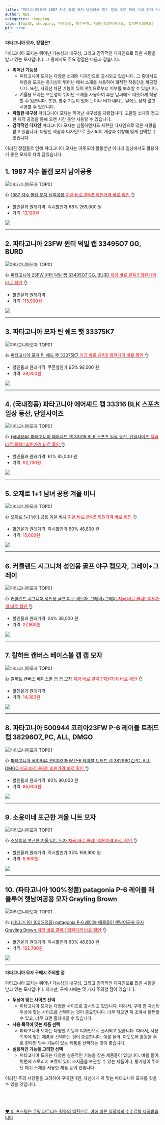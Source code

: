 ```yaml
---
title: "파타고니아모자 1987 자수 볼캡 모자 남여공용 필수 필요 추천 제품 비교 최저 가격 비교 장점 구매 후기 구매평"
author: NEO.
categories: shopping
tags: [Top10, shopping, 유행상품, 필수구매, 지금바로클릭하세요, 놓치면후회해요]
pin: true
---
```

**파타고니아 모자, 장점은?**

파타고니아 모자는 뛰어난 기능성과 내구성, 그리고 감각적인 디자인으로 많은 사랑을 받고 있는 모자입니다. 그 중에서도 주요 장점은 다음과 같습니다.

* **뛰어난 기능성**
    * 파타고니아 모자는 다양한 소재와 디자인으로 출시되고 있습니다. 그 중에서도 여름용 모자는 통기성이 뛰어난 메쉬 소재를 사용하여 쾌적한 착용감을 제공합니다. 또한, 자외선 차단 기능이 있어 햇빛으로부터 피부를 보호할 수 있습니다.
    * 겨울용 모자는 보온성이 뛰어난 소재를 사용하여 추운 날씨에도 따뜻하게 착용할 수 있습니다. 또한, 방수 기능이 있어 눈이나 비가 내리는 날에도 젖지 않고 사용할 수 있습니다.
* **탁월한 내구성**
    파타고니아 모자는 뛰어난 내구성을 자랑합니다. 고품질 소재와 정교한 제작 공정을 통해 오랜 시간 동안 사용할 수 있습니다.
* **감각적인 디자인**
    파타고니아 모자는 심플하면서도 세련된 디자인으로 많은 사랑을 받고 있습니다. 다양한 색상과 디자인으로 출시되어 개성과 취향에 맞게 선택할 수 있습니다.

이러한 장점들로 인해 파타고니아 모자는 아웃도어 활동뿐만 아니라 일상에서도 활용하기 좋은 모자로 자리 잡았습니다.

   

## 1. 1987 자수 볼캡 모자 남여공용

![파타고니아모자 TOP01](https://thumbnail9.coupangcdn.com/thumbnails/remote/490x490ex/image/vendor_inventory/3c06/0ac95e6ce405fd1180ba82ef1148894fb7350c434505c9b541ee6b981f49.jpg)


👍 [1987 자수 볼캡 모자 남여공용 <font color=red> 지금 바로 클릭!! 회원가격 바로 확인 </font> ](https://link.coupang.com/re/AFFSDP?lptag=AF3617701&subid=GithubCoopas&pageKey=7506655243&traceid=V0-153&itemId=19660976039&vendorItemId=86766758557) 👌 


- 할인율과 원래가격: 즉시할인가 68%  269,000   원
- 가격: <span style='color:red'>13,100원</span>

[![](/discount_price.png)](https://link.coupang.com/re/AFFSDP?lptag=AF3617701&subid=GithubCoopas&pageKey=7506655243&traceid=V0-153&itemId=19660976039&vendorItemId=86766758557)

---


   

## 2. 파타고니아 23FW 윈터 덕빌 캡 33495O7 GG, BURD

![파타고니아모자 TOP01](https://thumbnail7.coupangcdn.com/thumbnails/remote/490x490ex/image/vendor_inventory/4083/59bba65925e41fe6ac236f05ba0979d3adfd6da26858e717bef78900e88e.jpg)


👍 [파타고니아 23FW 윈터 덕빌 캡 33495O7 GG, BURD <font color=red> 지금 바로 클릭!! 회원가격 바로 확인 </font> ](https://link.coupang.com/re/AFFSDP?lptag=AF3617701&subid=GithubCoopas&pageKey=7677182534&traceid=V0-153&itemId=20496199344&vendorItemId=87574663899) 👌 


- 할인율과 원래가격: 
- 가격: <span style='color:red'>115,900원</span>

[![](/discount_price.png)](https://link.coupang.com/re/AFFSDP?lptag=AF3617701&subid=GithubCoopas&pageKey=7677182534&traceid=V0-153&itemId=20496199344&vendorItemId=87574663899)

---


   

## 3. 파타고니아 모자 틴 쉐드 햇 33375K7

![파타고니아모자 TOP01](https://thumbnail6.coupangcdn.com/thumbnails/remote/490x490ex/image/vendor_inventory/d7c1/48aab1bb18c679e59ed83e61673dcfaf0cbe237a23124e7f5f02052a1613.jpg)


👍 [파타고니아 모자 틴 쉐드 햇 33375K7 <font color=red> 지금 바로 클릭!! 회원가격 바로 확인 </font> ](https://link.coupang.com/re/AFFSDP?lptag=AF3617701&subid=GithubCoopas&pageKey=6079597935&traceid=V0-153&itemId=11262947840&vendorItemId=78539884667) 👌 


- 할인율과 원래가격: 쿠폰할인가 95%  98,000   원
- 가격: <span style='color:red'>39,900원</span>

[![](/discount_price.png)](https://link.coupang.com/re/AFFSDP?lptag=AF3617701&subid=GithubCoopas&pageKey=6079597935&traceid=V0-153&itemId=11262947840&vendorItemId=78539884667)

---


   

## 4. (국내정품) 파타고니아 에어셰드 캡 33316 BLK 스포츠 일상 등산, 단일사이즈

![파타고니아모자 TOP01](https://thumbnail8.coupangcdn.com/thumbnails/remote/490x490ex/image/vendor_inventory/69c1/f5e4ece01841d5b97d825b7e1bfb0ad899a1cb0ee729d888731b9a98c294.JPG)


👍 [(국내정품) 파타고니아 에어셰드 캡 33316 BLK 스포츠 일상 등산, 단일사이즈 <font color=red> 지금 바로 클릭!! 회원가격 바로 확인 </font> ](https://link.coupang.com/re/AFFSDP?lptag=AF3617701&subid=GithubCoopas&pageKey=7642822961&traceid=V0-153&itemId=20313844097&vendorItemId=87600893622) 👌 


- 할인율과 원래가격: 61%  85,000   원
- 가격: <span style='color:red'>92,700원</span>

[![](/discount_price.png)](https://link.coupang.com/re/AFFSDP?lptag=AF3617701&subid=GithubCoopas&pageKey=7642822961&traceid=V0-153&itemId=20313844097&vendorItemId=87600893622)

---


   

## 5. 오제로 1+1 남녀 공용 겨울 비니

![파타고니아모자 TOP01](https://thumbnail8.coupangcdn.com/thumbnails/remote/490x490ex/image/vendor_inventory/1288/fd2a2c3bae99925e9012a5af58eaa7f0d88b370f46fe83384d6aef56cc00.jpg)


👍 [오제로 1+1 남녀 공용 겨울 비니 <font color=red> 지금 바로 클릭!! 회원가격 바로 확인 </font> ](https://link.coupang.com/re/AFFSDP?lptag=AF3617701&subid=GithubCoopas&pageKey=7551504070&traceid=V0-153&itemId=19874222495&vendorItemId=86974878209) 👌 


- 할인율과 원래가격: 즉시할인가 60%  46,800   원
- 가격: <span style='color:red'>15,000원</span>

[![](/discount_price.png)](https://link.coupang.com/re/AFFSDP?lptag=AF3617701&subid=GithubCoopas&pageKey=7551504070&traceid=V0-153&itemId=19874222495&vendorItemId=86974878209)

---


   

## 6. 커클랜드 시그니처 성인용 골프 야구 캡모자, 그레이+그레이

![파타고니아모자 TOP01](https://thumbnail7.coupangcdn.com/thumbnails/remote/490x490ex/image/vendor_inventory/8125/536d33afe081d71e53ed0933809c124e0e87c05fe8447f6b37ec3702417a.jpg)


👍 [커클랜드 시그니처 성인용 골프 야구 캡모자, 그레이+그레이 <font color=red> 지금 바로 클릭!! 회원가격 바로 확인 </font> ](https://link.coupang.com/re/AFFSDP?lptag=AF3617701&subid=GithubCoopas&pageKey=7714948306&traceid=V0-153&itemId=20690281552&vendorItemId=87761897760) 👌 


- 할인율과 원래가격: 24%  38,000   원
- 가격: <span style='color:red'>27,900원</span>

[![](/discount_price.png)](https://link.coupang.com/re/AFFSDP?lptag=AF3617701&subid=GithubCoopas&pageKey=7714948306&traceid=V0-153&itemId=20690281552&vendorItemId=87761897760)

---


   

## 7. 칼하트 캔버스 베이스볼 캡 캡 모자

![파타고니아모자 TOP01](https://thumbnail10.coupangcdn.com/thumbnails/remote/490x490ex/image/vendor_inventory/b41c/b9296f88b2d9f7caaa24d565c69524297a9a6cec7545317df43afc926f61.jpg)


👍 [칼하트 캔버스 베이스볼 캡 캡 모자 <font color=red> 지금 바로 클릭!! 회원가격 바로 확인 </font> ](https://link.coupang.com/re/AFFSDP?lptag=AF3617701&subid=GithubCoopas&pageKey=6659658646&traceid=V0-153&itemId=15283146095&vendorItemId=82503631446) 👌 


- 할인율과 원래가격: 
- 가격: <span style='color:red'>14,380원</span>

[![](/discount_price.png)](https://link.coupang.com/re/AFFSDP?lptag=AF3617701&subid=GithubCoopas&pageKey=6659658646&traceid=V0-153&itemId=15283146095&vendorItemId=82503631446)

---


   

## 8. 파타고니아 500944 코리아23FW P-6 레이블 트래드 캡 38296O7_PC, ALL, DMGO

![파타고니아모자 TOP01](https://thumbnail8.coupangcdn.com/thumbnails/remote/490x490ex/image/vendor_inventory/8aa7/48d0f29a3a94e73d7cf3d360c924c16976d9e11ffb90d9dc4bfedb2d8da7.jpg)


👍 [파타고니아 500944 코리아23FW P-6 레이블 트래드 캡 38296O7_PC, ALL, DMGO <font color=red> 지금 바로 클릭!! 회원가격 바로 확인 </font> ](https://link.coupang.com/re/AFFSDP?lptag=AF3617701&subid=GithubCoopas&pageKey=7615266945&traceid=V0-153&itemId=20177675185&vendorItemId=87269497740) 👌 


- 할인율과 원래가격: 60%  80,000   원
- 가격: <span style='color:red'>86,900원</span>

[![](/discount_price.png)](https://link.coupang.com/re/AFFSDP?lptag=AF3617701&subid=GithubCoopas&pageKey=7615266945&traceid=V0-153&itemId=20177675185&vendorItemId=87269497740)

---


   

## 9. 소윤이네 포근한 겨울 니트 모자

![파타고니아모자 TOP01](https://thumbnail6.coupangcdn.com/thumbnails/remote/490x490ex/image/vendor_inventory/205f/65dc8d954dde8fb5bfe18ab7055d84e792fe880bb94b34c2b4ad1f4f1a06.jpg)


👍 [소윤이네 포근한 겨울 니트 모자 <font color=red> 지금 바로 클릭!! 회원가격 바로 확인 </font> ](https://link.coupang.com/re/AFFSDP?lptag=AF3617701&subid=GithubCoopas&pageKey=7719679594&traceid=V0-153&itemId=20714671578&vendorItemId=87785605020) 👌 


- 할인율과 원래가격: 즉시할인가 35%  169,900   원
- 가격: <span style='color:red'>9,900원</span>

[![](/discount_price.png)](https://link.coupang.com/re/AFFSDP?lptag=AF3617701&subid=GithubCoopas&pageKey=7719679594&traceid=V0-153&itemId=20714671578&vendorItemId=87785605020)

---


   

## 10. (파타고니아 100%정품) patagonia P-6 레이블 매클루어 햇남여공용 모자 Grayling Brown

![파타고니아모자 TOP01](https://thumbnail7.coupangcdn.com/thumbnails/remote/490x490ex/image/vendor_inventory/e55a/68791a3e7fe2cb777208f9818a58e34bf40be027caee617f6c09c8a7b2b2.jpg)


👍 [(파타고니아 100%정품) patagonia P-6 레이블 매클루어 햇남여공용 모자 Grayling Brown <font color=red> 지금 바로 클릭!! 회원가격 바로 확인 </font> ](https://link.coupang.com/re/AFFSDP?lptag=AF3617701&subid=GithubCoopas&pageKey=7580725372&traceid=V0-153&itemId=20010962656&vendorItemId=87288377880) 👌 


- 할인율과 원래가격: 즉시할인가 60%  46,800   원
- 가격: <span style='color:red'>102,700원</span>

[![](/discount_price.png)](https://link.coupang.com/re/AFFSDP?lptag=AF3617701&subid=GithubCoopas&pageKey=7580725372&traceid=V0-153&itemId=20010962656&vendorItemId=87288377880)

---
**파타고니아 모자 구매시 주의할 점**

파타고니아 모자는 뛰어난 기능성과 내구성, 그리고 감각적인 디자인으로 많은 사랑을 받고 있는 모자입니다. 하지만, 구매 시에는 몇 가지 주의할 점이 있습니다.

* **두상에 맞는 사이즈 선택**
    * 파타고니아 모자는 다양한 사이즈로 출시되고 있습니다. 따라서, 구매 전 자신의 두상에 맞는 사이즈를 선택하는 것이 중요합니다. 너무 작으면 꽉 조여서 불편할 수 있고, 너무 크면 흘러내릴 수 있습니다.
* **사용 목적에 맞는 제품 선택**
    * 파타고니아 모자는 다양한 기능과 디자인으로 출시되고 있습니다. 따라서, 사용 목적에 맞는 제품을 선택하는 것이 중요합니다. 예를 들어, 아웃도어 활동을 주로 한다면 방수 기능이 있는 제품을 선택하는 것이 좋습니다.
* **실용적인 기능을 고려한 선택**
    * 파타고니아 모자는 다양한 실용적인 기능을 갖춘 제품들이 있습니다. 예를 들어, 뒷면에 스토리지 포켓이 있어 소지품을 보관할 수 있는 제품이나, 통기성이 뛰어난 메쉬 소재를 사용한 제품 등이 있습니다.

이러한 주의 사항들을 고려하여 구매한다면, 자신에게 꼭 맞는 파타고니아 모자를 찾을 수 있을 것입니다.<br><br><br><br><br> [ ❤  이 포스팅은 쿠팡 파트너스 활동의 일환으로, 이에 따른 일정액의 수수료를 제공받습니다](https://link.coupang.com/a/bcEFyh)